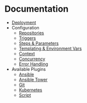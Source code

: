 # Documentation

* [Deployment](deployment.md)
* Configuration
  * [Repositories](configuration/repositories.md)
  * [Triggers](configuration/triggers.md)
  * [Steps & Parameters](configuration/steps-parameters.md)
  * [Templating & Environment Vars](configuration/templating-env-vars.md)
  * [Context](configuration/context.md)
  * [Concurrency](configuration/concurrency.md)
  * [Error Handling](configuration/error-handling.md)
* Available Plugins
  * [Ansible](plugins/ansible.md)
  * [Ansible Tower](plugins/ansible-tower.md)
  * [Git](plugins/git.md)
  * [Kubernetes](plugins/kubernetes.md)
  * [Script](plugins/script.md)

